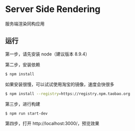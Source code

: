 # Server Side Rendering

服务端渲染同构应用

## 运行

第一步，请先安装 node（建议版本 8.9.4）

第二步，安装依赖

```bash
$ npm install
```

如果安装很慢，可以试试使用淘宝的镜像，速度会快很多

```bash
$ npm install --registry=https://registry.npm.taobao.org
```

第三步，进行构建

```bash
$ npm run start-dev
```

第四步，打开 http://localhost:3000/，预览效果
